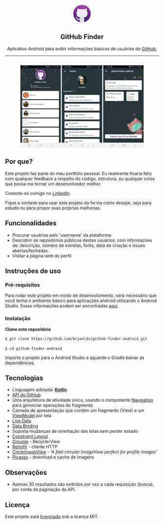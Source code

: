 <div align=center margin= auto> 
  <img src="img/github_icon.png"  width=20%>
</div>
<h2 align="center"> GitHub Finder </h2>
<p align=center>Aplicativo Android para exibir informações básicas de usuários do <a href="https://github.com/">GitHub.</a></p>

---

</br>
<div align=center margin= auto> 
  <img src="img/screens.png"  width=80%>
</div>

## Por que?

Este projeto faz parte do meu portfólio pessoal. Eu realmente ficaria feliz com qualquer feedback a respeito do código, estrutura, ou qualquer coisa que possa me tornar um desenvolvedor melhor.

Conecte-se comigo no [LinkedIn](www.linkedin.com/in/bryan-leite-dos-santos).

Fique a vontade para usar este projeto da forma como desejar, seja para estudo ou para propor suas próprias melhorias.


## Funcionalidades

- Procurar usuários pelo 'username' da plataforma
- Descobrir os repositórios públicos destes usuários, com informações de: descrição, número de estrelas, forks, data de criação e issues abertas/fechadas.
- Visitar a página web do perfil

## Instruções de uso

### Pré-requisitos

Para rodar este projeto em modo de desenvolvimento, será necessário que você tenha o ambiente básico para aplicações android utilizando o Android Studio. Essas informações podem ser encontradas [aqui](https://developer.android.com/training/basics/firstapp/running-app).

### Instalação

**Clone este repositório**

```
$ git clone https://github.com/bryanlds/github-finder-android.git

$ cd github-finder-android
```

Importe o projeto para o Android Studio e aguarde o Gradle baixar as dependências.

## Tecnologias

- Linguagem adotada: [**Kotlin**](https://kotlinlang.org/)
- [API do GitHub](https://developer.github.com/v3/)
- Uma arquitetura de atividade única, usando o componente [Navigation](https://developer.android.com/guide/navigation/navigation-getting-started) para gerenciar operações de fragmento
- Camada de apresentação que contém um fragmento (View) e um [ViewModel](https://developer.android.com/topic/libraries/architecture/viewmodel) por tela
- [Live Data](https://developer.android.com/topic/libraries/architecture/livedata?hl=pt-br)
- [Data Binding](https://developer.android.com/topic/libraries/data-binding)
- Suporta mudanças de orientação das telas sem perder estado
- [Constraint Layout](https://developer.android.com/training/constraint-layout)
- [Groupie](https://github.com/lisawray/groupie) - RecyclerView
- [Retrofit](https://square.github.io/retrofit/) - cliente HTTP
- [CircleImageView](https://github.com/hdodenhof/CircleImageView) - _'A fast circular ImageView perfect for profile images'_
- [Picasso](https://github.com/square/picasso) - download e cache de imagens

## Observações

- Apenas 30 resultados são exibidos por vez a cada requisição (busca), por conta da paginação da API.

## Licença

Este projeto está [licenciado](https://github.com/bryanlds/github-finder-android/blob/master/LICENSE) sob a licença MIT.

